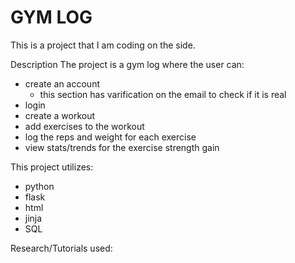 # GYM LOG

This is a project that I am coding on the side.

Description
The project is a gym log where the user can:
- create an account
    - this section has varification on the email to check if it is real
- login
- create a workout
- add exercises to the workout
- log the reps and weight for each exercise
- view stats/trends for the exercise strength gain


This project utilizes:
- python
- flask
- html
- jinja
- SQL


Research/Tutorials used:
